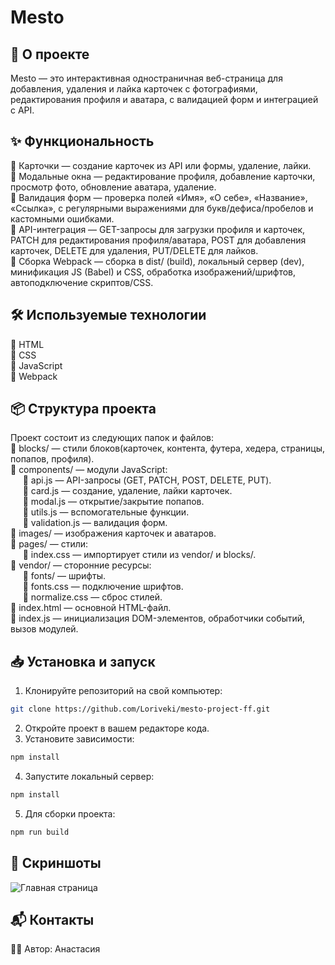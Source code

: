 # Mesto

## 🚀 О проекте

Mesto — это интерактивная одностраничная веб-страница для добавления, удаления и лайка карточек с фотографиями, редактирования профиля и аватара, с валидацией форм и интеграцией с API.

## ✨ Функциональность  

🔹 Карточки — создание карточек из API или формы, удаление, лайки.  
🔹 Модальные окна — редактирование профиля, добавление карточки, просмотр фото, обновление аватара, удаление.  
🔹 Валидация форм — проверка полей «Имя», «О себе», «Название», «Ссылка», с регулярными выражениями для букв/дефиса/пробелов и кастомными ошибками.  
🔹 API-интеграция — GET-запросы для загрузки профиля и карточек, PATCH для редактирования профиля/аватара, POST для добавления карточек, DELETE для удаления, PUT/DELETE для лайков.  
🔹 Сборка Webpack — сборка в dist/ (build), локальный сервер (dev), минификация JS (Babel) и CSS, обработка изображений/шрифтов, автоподключение скриптов/CSS.

## 🛠 Используемые технологии

🔹 HTML  
🔹 CSS   
🔹 JavaScript  
🔹 Webpack  

## 📦 Структура проекта

Проект состоит из следующих папок и файлов:  
🔹 blocks/ — стили блоков(карточек, контента, футера, хедера, страницы, попапов, профиля).  
🔹 components/ — модули JavaScript:  
&nbsp;&nbsp;&nbsp;&nbsp; 🔹 api.js — API-запросы (GET, PATCH, POST, DELETE, PUT).  
&nbsp;&nbsp;&nbsp;&nbsp; 🔹 card.js — создание, удаление, лайки карточек.  
&nbsp;&nbsp;&nbsp;&nbsp; 🔹 modal.js — открытие/закрытие попапов.  
&nbsp;&nbsp;&nbsp;&nbsp; 🔹 utils.js — вспомогательные функции.  
&nbsp;&nbsp;&nbsp;&nbsp; 🔹 validation.js — валидация форм.  
🔹 images/ — изображения карточек и аватаров.  
🔹 pages/ — стили:  
&nbsp;&nbsp;&nbsp;&nbsp; 🔹 index.css — импортирует стили из vendor/ и blocks/.  
🔹 vendor/ — сторонние ресурсы:  
&nbsp;&nbsp;&nbsp;&nbsp; 🔹 fonts/ — шрифты.  
&nbsp;&nbsp;&nbsp;&nbsp; 🔹 fonts.css — подключение шрифтов.  
&nbsp;&nbsp;&nbsp;&nbsp; 🔹 normalize.css — сброс стилей.  
🔹 index.html — основной HTML-файл.  
🔹 index.js —  инициализация DOM-элементов, обработчики событий, вызов модулей.

## 📥 Установка и запуск

1. Клонируйте репозиторий на свой компьютер:

```bash
git clone https://github.com/Loriveki/mesto-project-ff.git
```
2. Откройте проект в вашем редакторе кода.
3. Установите зависимости:
   
```bash
npm install
```
4. Запустите локальный сервер:
   
```bash
npm install
```
5. Для сборки проекта:

```bash
npm run build
```

## 📸 Скриншоты
![Главная страница](https://github.com/user-attachments/assets/6c07bc4a-14e5-4ecf-97b4-acee5d7bf3de)


## 📬 Контакты

👩‍💻 Автор: Анастасия
